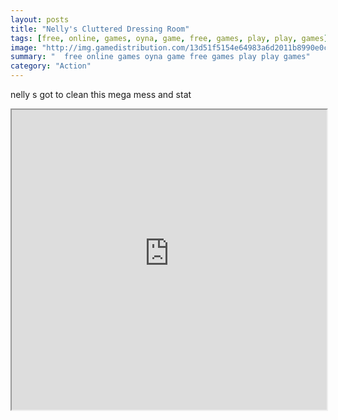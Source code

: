 ```yaml
---
layout: posts
title: "Nelly's Cluttered Dressing Room"
tags: [free, online, games, oyna, game, free, games, play, play, games]
image: "http://img.gamedistribution.com/13d51f5154e64983a6d2011b8990e0ce.jpg"
summary: "  free online games oyna game free games play play games"
category: "Action"
---
```


nelly s got to clean this mega mess and stat

<iframe width="100%" height="480px;" src="http://flash.gamedistribution.com?game=13d51f5154e64983a6d2011b8990e0ce"></iframe>